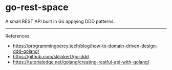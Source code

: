 # go-rest-space

A small REST API built in Go applying DDD patterns.

---
References:
- https://programmingpercy.tech/blog/how-to-domain-driven-design-ddd-golang/
- https://github.com/sklinkert/go-ddd
- https://tutorialedge.net/golang/creating-restful-api-with-golang/